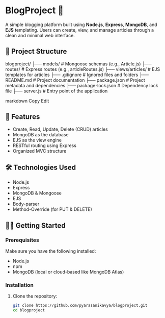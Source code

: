 # BlogProject 📝

A simple blogging platform built using **Node.js**, **Express**, **MongoDB**, and **EJS** templating. Users can create, view, and manage articles through a clean and minimal web interface.

## 📁 Project Structure

blogproject/
├── models/ # Mongoose schemas (e.g., Article.js)
├── routes/ # Express routes (e.g., articleRoutes.js)
├── views/articles/ # EJS templates for articles
├── .gitignore # Ignored files and folders
├── README.md # Project documentation
├── package.json # Project metadata and dependencies
├── package-lock.json # Dependency lock file
├── server.js # Entry point of the application

markdown
Copy
Edit

## 🚀 Features

- Create, Read, Update, Delete (CRUD) articles
- MongoDB as the database
- EJS as the view engine
- RESTful routing using Express
- Organized MVC structure

## 🛠️ Technologies Used

- Node.js
- Express
- MongoDB & Mongoose
- EJS
- Body-parser
- Method-Override (for PUT & DELETE)

## 🧑‍💻 Getting Started

### Prerequisites

Make sure you have the following installed:

- Node.js
- npm
- MongoDB (local or cloud-based like MongoDB Atlas)

### Installation

1. Clone the repository:
   ```bash
   git clone https://github.com/pyarasanikavya/blogproject.git
   cd blogproject

